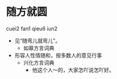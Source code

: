 # 随方就圆
cuei2 fan1 qieu6 iun2
+ 见“随弯儿就弯儿”。
  * 如皋方言词典
+ 形容人性情随和，按多数人的意见行事
  * 兴化方言词典
    - 他这个人～的，大家怎吖说怎吖好。
